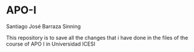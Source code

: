 # APO-I

Santiago José Barraza Sinning

This repository is to save all the changes that i have done in the files of the course of APO I in Universidad ICESI

